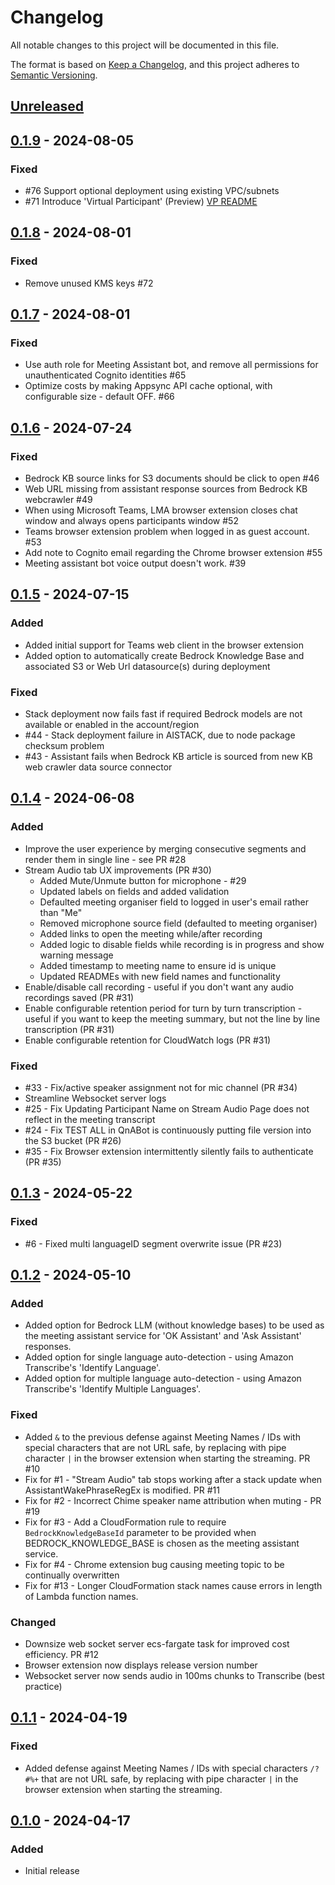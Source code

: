 # Changelog

All notable changes to this project will be documented in this file.

The format is based on [Keep a Changelog](https://keepachangelog.com/en/1.0.0/),
and this project adheres to [Semantic Versioning](https://semver.org/spec/v2.0.0.html).

## [Unreleased]

## [0.1.9] - 2024-08-05
### Fixed
- #76 Support optional deployment using existing VPC/subnets 
- #71 Introduce 'Virtual Participant' (Preview) [VP README](./lma-virtual-participant-stack/README.md)

## [0.1.8] - 2024-08-01
### Fixed
- Remove unused KMS keys #72

## [0.1.7] - 2024-08-01
### Fixed
- Use auth role for Meeting Assistant bot, and remove all permissions for unauthenticated Cognito identities #65
- Optimize costs by making Appsync API cache optional, with configurable size - default OFF. #66

## [0.1.6] - 2024-07-24
### Fixed
- Bedrock KB source links for S3 documents should be click to open #46
- Web URL missing from assistant response sources from Bedrock KB webcrawler #49
- When using Microsoft Teams, LMA browser extension closes chat window and always opens participants window #52
- Teams browser extension problem when logged in as guest account. #53
- Add note to Cognito email regarding the Chrome browser extension #55
- Meeting assistant bot voice output doesn't work. #39

## [0.1.5] - 2024-07-15
### Added
- Added initial support for Teams web client in the browser extension
- Added option to automatically create Bedrock Knowledge Base and associated S3 or Web Url datasource(s) during deployment

### Fixed
- Stack deployment now fails fast if required Bedrock models are not available or enabled in the account/region
- #44 - Stack deployment failure in AISTACK, due to node package checksum problem
- #43 - Assistant fails when Bedrock KB article is sourced from new KB web crawler data source connector


## [0.1.4] - 2024-06-08
### Added
- Improve the user experience by merging consecutive segments and render them in single line - see PR #28
- Stream Audio tab UX improvements (PR #30)
    - Added Mute/Unmute button for microphone - #29
    - Updated labels on fields and added validation
    - Defaulted meeting organiser field to logged in user's email rather than "Me"
    - Removed microphone source field (defaulted to meeting organiser)
    - Added links to open the meeting while/after recording
    - Added logic to disable fields while recording is in progress and show warning message
    - Added timestamp to meeting name to ensure id is unique
    - Updated READMEs with new field names and functionality
- Enable/disable call recording - useful if you don't want any audio recordings saved (PR #31)
- Enable configurable retention period for turn by turn transcription - useful if you want to keep the meeting summary, but not the line by line transcription (PR #31)
- Enable configurable retention for CloudWatch logs (PR #31)
### Fixed
- #33 - Fix/active speaker assignment not for mic channel (PR #34)
- Streamline Websocket server logs
- #25 - Fix Updating Participant Name on Stream Audio Page does not reflect in the meeting transcript
- #24 - Fix TEST ALL in QnABot is continuously putting file version into the S3 bucket (PR #26)
- #35 - Fix Browser extension intermittently silently fails to authenticate (PR #35)

## [0.1.3] - 2024-05-22
### Fixed
- #6 - Fixed multi languageID segment overwrite issue (PR #23)

## [0.1.2] - 2024-05-10
### Added
- Added option for Bedrock LLM (without knowledge bases) to be used as the meeting assistant service for 'OK Assistant' and 'Ask Assistant' responses. 
- Added option for single language auto-detection - using Amazon Transcribe's 'Identify Language'.
- Added option for multiple language auto-detection - using Amazon Transcribe's 'Identify Multiple Languages'.
### Fixed
- Added `&` to the previous defense against Meeting Names / IDs with special characters that are not URL safe, by replacing with pipe character `|` in the browser extension when starting the streaming. PR #10
- Fix for #1 - "Stream Audio" tab stops working after a stack update when AssistantWakePhraseRegEx is modified. PR #11
- Fix for #2 - Incorrect Chime speaker name attribution when muting - PR #19
- Fix for #3 - Add a CloudFormation rule to require `BedrockKnowledgeBaseId` parameter to be provided when BEDROCK_KNOWLEDGE_BASE is chosen as the meeting assistant service.
- Fix for #4 - Chrome extension bug causing meeting topic to be continually overwritten
- Fix for #13 - Longer CloudFormation stack names cause errors in length of Lambda function names.
### Changed
- Downsize web socket server ecs-fargate task for improved cost efficiency. PR #12
- Browser extension now displays release version number
- Websocket server now sends audio in 100ms chunks to Transcribe (best practice)

 
## [0.1.1] - 2024-04-19
### Fixed
- Added defense against Meeting Names / IDs with special characters `/?#%+` that are not URL safe, by replacing with pipe character `|` in the browser extension when starting the streaming.


## [0.1.0] - 2024-04-17
### Added
- Initial release


[Unreleased]: https://github.com/aws-samples/amazon-transcribe-live-meeting-assistant/compare/main...develop
[0.1.9]: https://github.com/aws-samples/amazon-transcribe-live-meeting-assistant/releases/tag/v0.1.9
[0.1.8]: https://github.com/aws-samples/amazon-transcribe-live-meeting-assistant/releases/tag/v0.1.8
[0.1.7]: https://github.com/aws-samples/amazon-transcribe-live-meeting-assistant/releases/tag/v0.1.7
[0.1.6]: https://github.com/aws-samples/amazon-transcribe-live-meeting-assistant/releases/tag/v0.1.6
[0.1.5]: https://github.com/aws-samples/amazon-transcribe-live-meeting-assistant/releases/tag/v0.1.5
[0.1.4]: https://github.com/aws-samples/amazon-transcribe-live-meeting-assistant/releases/tag/v0.1.4
[0.1.3]: https://github.com/aws-samples/amazon-transcribe-live-meeting-assistant/releases/tag/v0.1.3
[0.1.2]: https://github.com/aws-samples/amazon-transcribe-live-meeting-assistant/releases/tag/v0.1.2
[0.1.1]: https://github.com/aws-samples/amazon-transcribe-live-meeting-assistant/releases/tag/v0.1.1
[0.1.0]: https://github.com/aws-samples/amazon-transcribe-live-meeting-assistant/releases/tag/v0.1.0
